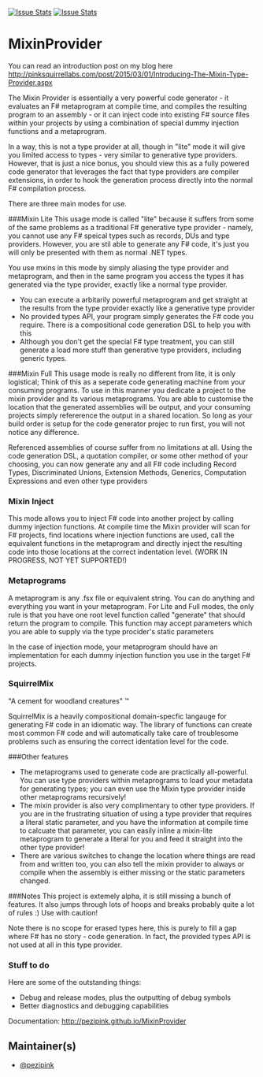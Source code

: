 [![Issue Stats](http://issuestats.com/github/pezipink/MixinProvider/badge/issue)](http://issuestats.com/github/pezipink/MixinProvider)
[![Issue Stats](http://issuestats.com/github/pezipink/MixinProvider/badge/pr)](http://issuestats.com/github/pezipink/MixinProvider)

# MixinProvider

You can read an introduction post on my blog here http://pinksquirrellabs.com/post/2015/03/01/Introducing-The-Mixin-Type-Provider.aspx

The Mixin Provider is essentially a very powerful code generator - it evaluates an F# metaprogram at compile time, and compiles the resulting program to an assembly - or it can inject code into existing F# source files within your projects by using a combination of special dummy injection functions and a metaprogram.

In a way, this is not a type provider at all, though in "lite" mode it will give you limited access to types - very similar to generative type providers. However, that is just a nice bonus, you should view this as a fully powered code generator that leverages the fact that type providers are compiler extensions, in order to hook the generation process directly into the normal F# compilation process.

There are three main modes for use.

###Mixin Lite
This usage mode is called "lite" because it suffers from some of the same problems as a traditional F# generative type provider - namely, you cannot use any F# speical types such as records, DUs and type providers.  However, you are stil able to generate any F# code, it's just you will only be presented with them as normal .NET types.  

You use mxins in this mode by simply aliasing the type provider and metaprogram, and then in the same program you access the types it has generated via the type provider, exactly like a normal type provider.

* You can execute a arbitarily powerful metaprogram and get straight at the results from the type provider exactly like a generative type provider
* No provided types API, your program simply generates the F# code you require.  There is a compositional code generation DSL to help you with this
* Although you don't get the special F# type treatment, you can still generate a load more stuff than generative type providers, including generic types. 


###Mixin Full
This usage mode is really no different from lite, it is only logistical; Think of this as a seperate code generating machine from your consuming programs.  To use in this manner you dedicate a project to the mixin provider and its various metaprograms.  You are able to customise the location that the generated assemblies will be output, and your consuming projects simply refererence the output in a shared location.  So long as your build order is setup for the code generator projec to run first, you will not notice any difference.

Referenced assemblies of course suffer from no limitations at all.  Using the code generation DSL, a quotation compiler, or some other method of your choosing, you can now generate any and all F# code including Record Types, Discriminated Unions, Extension Methods, Generics, Computation Expressions and even other type providers

### Mixin Inject
This mode allows you to inject F# code into another project by  calling dummy injection functions.  At compile time the Mixin provider will scan for F# projects, find locations where injection functions are used, call the equivalent functions in the metaprogram and directly inject the resulting code into those locations at the correct indentation level.  (WORK IN PROGRESS, NOT YET SUPPORTED!)

### Metaprograms
A metaprogram is any .fsx file or equivalent string.  You can do anything and everything you want in your metaprogram. For Lite and Full modes, the only rule is that you have one root level function called "generate" that should return the program to compile. This function may accept parameters which you are able to supply via the type procider's static parameters

In the case of injection mode, your metaprogram should have an implementation for each dummy injection function you use in the target F# projects.

### SquirrelMix
"A cement for woodland creatures" ™

SquirrelMix is a heavily compositional domain-specfic langauge for generating F# code in an idiomatic way.  The library of functions can create most common F# code and will automatically take care of troublesome problems such as ensuring the correct identation level for the code.

###Other features

* The metaprograms used to generate code are practically all-powerful.  You can use type providers within metaprograms to load your metadata for generating types; you can even use the Mixin type provider inside other metaprograms recursively!
* The mixin provider is also very complimentary to other type providers.  If you are in the frustrating situation of using a type provider that requires a literal static parameter, and you have the information at compile time to calcuate that parameter, you can easily inline a mixin-lite metaprogram to generate a literal for you and feed it straight into the other type provider! 
* There are various switches to change the location where things are read from and written too, you can also tell the mixin provider to always or compile when the assembly is either missing or the static parameters changed.


###Notes
This project is extemely alpha, it is still missing a bunch of features.  It also jumps through lots of hoops and breaks probably quite a lot of rules :)  Use with caution!

Note there is no scope for erased types here, this is purely to fill a gap where F# has no story - code generation.  In fact, the provided types API is not used at all in this type provider. 

### Stuff to do
Here are some of the outstanding things: 

* Debug and release modes, plus the outputting of debug symbols
* Better diagnostics and debugging capabilities

Documentation: http://pezipink.github.io/MixinProvider

## Maintainer(s)

- [@pezipink](https://github.com/pezipink)



